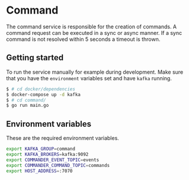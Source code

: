 # Command

The command service is responsible for the creation of commands. A command request can be executed in a sync or async manner.
If a sync command is not resolved within 5 seconds a timeout is thrown.

## Getting started

To run the service manually for example during development.
Make sure that you have the `environment` variables set and have `kafka` running.

```bash
$ # cd docker/dependencies
$ docker-compose up -d kafka
$ # cd command/
$ go run main.go
```

## Environment variables

These are the required environment variables.

```bash
export KAFKA_GROUP=command
export KAFKA_BROKERS=kafka:9092
export COMMANDER_EVENT_TOPIC=events
export COMMANDER_COMMAND_TOPIC=commands
export HOST_ADDRESS=:7070
```
